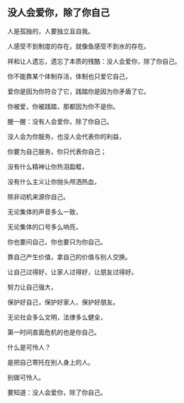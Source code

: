 ## 没人会爱你，除了你自己

人是孤独的，人要独立且自我。

人感受不到制度的存在，就像鱼感受不到水的存在。

祥和让人遗忘，遗忘了本质的残酷：没人会爱你，除了你自己。

你不能靠某个体制存活，体制也只爱它自己，

爱你是因为你符合了它，践踏你是因为你矛盾了它。

你被爱，你被践踏，那都因为你不是你。

醒一醒：没有人会爱你，除了你自己。

没人会为你服务，也没人会代表你的利益，

你要为自己服务，你只代表你自己；

没有什么精神让你热泪盈眶，

没有什么主义让你抛头颅洒热血，

除非动机来源你自己。

无论集体的声音多么一致，

无论集体的口号多么响亮，

你也要问自己，你也要只为你自己。

靠自己产生价值，拿自己的价值与别人交换。

让自己过得好，让家人过得好，让朋友过得好。

努力让自己强大，

保护好自己，保护好家人，保护好朋友。

无论社会多么文明，法律多么健全，

第一时间直面危机的也是你自己。

什么是可怜人？

是把自己寄托在别人身上的人。

别做可怜人。

要知道：没人会爱你，除了你自己。



